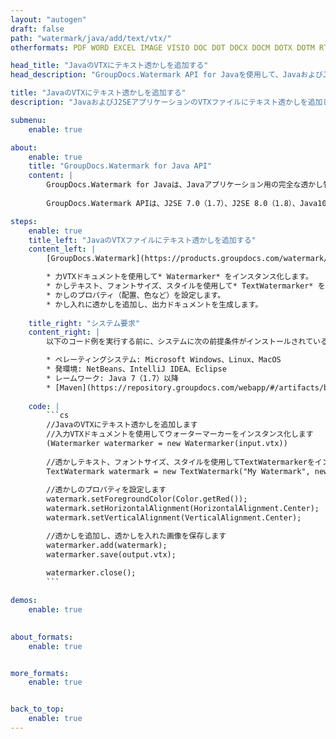 ```yaml
---
layout: "autogen"
draft: false
path: "watermark/java/add/text/vtx/"
otherformats: PDF WORD EXCEL IMAGE VISIO DOC DOT DOCX DOCM DOTX DOTM RTF TXT XLSX XLSM XLTM XLT XLTX XLS XLSB XLAM SXC PPTX PPTM PPSX PPSM POTM POT POTX PPT PPS ODT BMP GIF JPEG JP2 PNG TIFF WEBP VSD VDX VSDX VSTX VSX VSSX VSDM VSSM VSTM VDW VSS VST

head_title: "JavaのVTXにテキスト透かしを追加する"
head_description: "GroupDocs.Watermark API for Javaを使用して、JavaおよびJ2SEアプリケーションのVTXファイルにテキスト透かしを追加するJavaライブラリ"

title: "JavaのVTXにテキスト透かしを追加する"
description: "JavaおよびJ2SEアプリケーションのVTXファイルにテキスト透かしを追加します。必要に応じて、透かしのサイズ、フォントタイプ、回転角度、およびドキュメントページ上の透かしの位置を管理します。"

submenu:
    enable: true

about:
    enable: true
    title: "GroupDocs.Watermark for Java API"
    content: |
        GroupDocs.Watermark for Javaは、Javaアプリケーション用の完全な透かし管理ソリューションです。開発者は、次のような透かし操作操作をすばやく実行できます。すべての一般的なファイル形式のドキュメント内から、さまざまな種類の透かしを追加、編集、検索、および削除します。 PDF、Microsoft Word、Excel、PowerPoint、Visio、Eメール、画像形式など、さまざまなドキュメントのテキストと画像の透かしの操作をサポートしています。
        
        GroupDocs.Watermark APIは、J2SE 7.0（1.7）、J2SE 8.0（1.8）、Java10を含むすべての主要なオペレーティングシステムとJavaバージョンで十分にサポートされています。

steps:
    enable: true
    title_left: "JavaのVTXファイルにテキスト透かしを追加する"
    content_left: |
        [GroupDocs.Watermark](https://products.groupdocs.com/watermark/java/)を使用すると、Java開発者は、いくつかの簡単な手順を実装することで、アプリケーションにテキスト透かしを簡単に追加できます。

        * 力VTXドキュメントを使用して* Watermarker* をインスタンス化します。
        * かしテキスト、フォントサイズ、スタイルを使用して* TextWatermarker* を初期化します。
        * かしのプロパティ（配置、色など）を設定します。
        * かし入れに透かしを追加し、出力ドキュメントを生成します。
        
    title_right: "システム要求"
    content_right: |
        以下のコード例を実行する前に、システムに次の前提条件がインストールされていることを確認してください。

        * ペレーティングシステム: Microsoft Windows、Linux、MacOS
        * 発環境: NetBeans、IntelliJ IDEA、Eclipse
        * レームワーク: Java 7（1.7）以降
        * [Maven](https://repository.groupdocs.com/webapp/#/artifacts/browse/tree/General/repo/com/groupdocs/groupdocs-watermark)から最新バージョンのGroupDocs.WatermarkforJavaをダウンロードします。
        
    code: |
        ```cs
        //JavaのVTXにテキスト透かしを追加します
        //入力VTXドキュメントを使用してウォーターマーカーをインスタンス化します
        (Watermarker watermarker = new Watermarker(input.vtx))
        
        //透かしテキスト、フォントサイズ、スタイルを使用してTextWatermarkerをインスタンス化します
        TextWatermark watermark = new TextWatermark("My Watermark", new Font("Arial", 36));
            
        //透かしのプロパティを設定します
        watermark.setForegroundColor(Color.getRed());
        watermark.setHorizontalAlignment(HorizontalAlignment.Center);
        watermark.setVerticalAlignment(VerticalAlignment.Center);

        //透かしを追加し、透かしを入れた画像を保存します
        watermarker.add(watermark);
        watermarker.save(output.vtx);
        
        watermarker.close();
        ```        

demos:
    enable: true
        

about_formats:
    enable: true


more_formats:
    enable: true


back_to_top:
    enable: true
---
```

